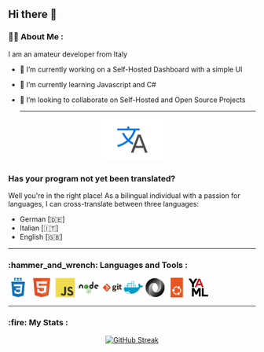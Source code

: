 ## Hi there 👋

### :woman_technologist: About Me :
I am an amateur developer from Italy
- 🔭 I’m currently working on a Self-Hosted Dashboard with a simple UI
- 🌱 I’m currently learning Javascript and C#
- 👯 I’m looking to collaborate on Self-Hosted and Open Source Projects

  ---
  
<div align="center">
  <img src="./img/translate.png" width="125" height="87,5"/> <!-- This image has no copyright (Pixabay) https://pixabay.com/vectors/translate-translation-language-6641970/ -->
</div>

<h3>Has your program not yet been translated?</h3>
Well you're in the right place! As a bilingual individual with a passion for languages, I can cross-translate between three languages:
<ul>
  <li>German [🇩🇪]</li>
  <li>Italian [🇮🇹]</li>
  <li>English [🇬🇧]</li>
</ul>

  ---
<h3>:hammer_and_wrench: Languages and Tools :</h3>
<div>
  <img src="https://github.com/devicons/devicon/blob/master/icons/css3/css3-plain-wordmark.svg"  title="CSS3" alt="CSS" width="40" height="40"/>&nbsp;
  <img src="https://github.com/devicons/devicon/blob/master/icons/html5/html5-original.svg" title="HTML5" alt="HTML" width="40" height="40"/>&nbsp;
  <img src="https://github.com/devicons/devicon/blob/master/icons/javascript/javascript-original.svg" title="JavaScript" alt="JavaScript" width="40" height="40"/>&nbsp;
  <img src="https://github.com/devicons/devicon/blob/master/icons/nodejs/nodejs-original-wordmark.svg" title="NodeJS" alt="NodeJS" width="40" height="40"/>&nbsp;
  <img src="https://github.com/devicons/devicon/blob/master/icons/git/git-original-wordmark.svg" title="Git" **alt="Git" width="40" height="40"/>
  <img src="https://github.com/devicons/devicon/blob/master/icons/docker/docker-plain.svg" title="Docker" **alt="Docker" width="40" height="40"/>
  <img src="https://github.com/devicons/devicon/blob/master/icons/json/json-original.svg" title="JSON" **alt="JSON" width="40" height="40"/>
  <img src="https://github.com/devicons/devicon/blob/master/icons/ubuntu/ubuntu-original.svg" title="JSON" **alt="JSON" width="40" height="40"/>
  <img src="https://github.com/devicons/devicon/blob/master/icons/yaml/yaml-original.svg" title="JSON" **alt="JSON" width="40" height="40"/>
</div>

---
<h3>:fire: My Stats :</h3>
<div align="center">
<a href="https://git.io/streak-stats"><img src="https://github-readme-streak-stats.herokuapp.com?user=lukasitaly&theme=ocean-gradient&hide_border=true&border_radius=25&mode=weekly" alt="GitHub Streak" /></a>
</div>
